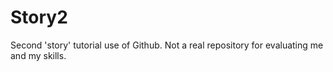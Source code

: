 # Story2
Second 'story' tutorial use of Github.
Not a real repository for evaluating me and my skills.
